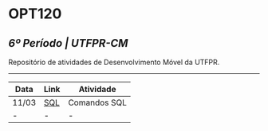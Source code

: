 # OPT120

## _6º Período | UTFPR-CM_

Repositório de atividades de Desenvolvimento Móvel da UTFPR.

---

| Data | Link | Atividade |
|------|------|-----------|
|11/03 |[SQL](https://github.com/guilhermefogacadev/OPT120/blob/main/script.sql)| Comandos SQL |
| - | - | - |

